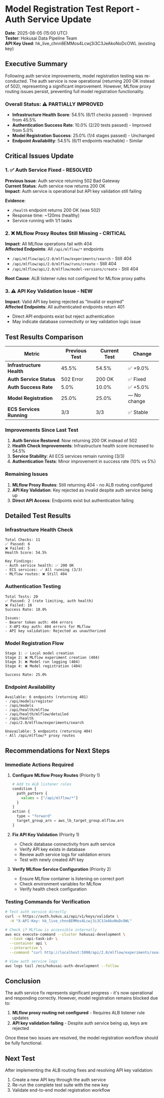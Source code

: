 # Model Registration Test Report - Auth Service Update

**Date**: 2025-08-05 (15:00 UTC)  
**Tester**: Hokusai Data Pipeline Team  
**API Key Used**: hk_live_chnn8EMMos4Lcwj3i3C3JeAkoNoDcOWL (existing key)

## Executive Summary

Following auth service improvements, model registration testing was re-conducted. The auth service is now operational (returning 200 OK instead of 502), representing a significant improvement. However, MLflow proxy routing issues persist, preventing full model registration functionality.

### Overall Status: ⚠️ PARTIALLY IMPROVED
- **Infrastructure Health Score**: 54.5% (6/11 checks passed) - Improved from 45.5%
- **Authentication Success Rate**: 10.0% (2/20 tests passed) - Improved from 5.0%
- **Model Registration Success**: 25.0% (1/4 stages passed) - Unchanged
- **Endpoint Availability**: 54.5% (6/11 endpoints reachable) - Similar

## Critical Issues Update

### 1. ✅ Auth Service Fixed - RESOLVED
**Previous Issue**: Auth service returning 502 Bad Gateway  
**Current Status**: Auth service now returns 200 OK  
**Impact**: Auth service is operational but API key validation still failing

**Evidence**:
- `/health` endpoint returns 200 OK (was 502)
- Response time: ~120ms (healthy)
- Service running with 1/1 tasks

### 2. ❌ MLflow Proxy Routes Still Missing - CRITICAL
**Impact**: All MLflow operations fail with 404  
**Affected Endpoints**: All `/api/mlflow/*` endpoints
- `/api/mlflow/api/2.0/mlflow/experiments/search` - Still 404
- `/api/mlflow/api/2.0/mlflow/runs/create` - Still 404
- `/api/mlflow/api/2.0/mlflow/model-versions/create` - Still 404

**Root Cause**: ALB listener rules not configured for MLflow proxy paths

### 3. ⚠️ API Key Validation Issue - NEW
**Impact**: Valid API key being rejected as "Invalid or expired"  
**Affected Endpoints**: All authenticated endpoints return 401
- Direct API endpoints exist but reject authentication
- May indicate database connectivity or key validation logic issue

## Test Results Comparison

| Metric | Previous Test | Current Test | Change |
|--------|--------------|--------------|--------|
| **Infrastructure Health** | 45.5% | 54.5% | ✅ +9.0% |
| **Auth Service Status** | 502 Error | 200 OK | ✅ Fixed |
| **Auth Success Rate** | 5.0% | 10.0% | ✅ +5.0% |
| **Model Registration** | 25.0% | 25.0% | — No change |
| **ECS Services Running** | 3/3 | 3/3 | ✅ Stable |

### Improvements Since Last Test
1. **Auth Service Restored**: Now returning 200 OK instead of 502
2. **Health Check Improvements**: Infrastructure health score increased to 54.5%
3. **Service Stability**: All ECS services remain running (3/3)
4. **Authentication Tests**: Minor improvement in success rate (10% vs 5%)

### Remaining Issues
1. **MLflow Proxy Routes**: Still returning 404 - no ALB routing configured
2. **API Key Validation**: Key rejected as invalid despite auth service being up
3. **Direct API Access**: Endpoints exist but authentication failing

## Detailed Test Results

### Infrastructure Health Check
```
Total Checks: 11
✅ Passed: 6
❌ Failed: 5
Health Score: 54.5%

Key Findings:
- Auth service health: ✅ 200 OK
- ECS services: ✅ All running (3/3)
- MLflow routes: ❌ Still 404
```

### Authentication Testing
```
Total Tests: 20
✅ Passed: 2 (rate limiting, auth health)
❌ Failed: 18
Success Rate: 10.0%

Issues:
- Bearer token auth: 404 errors
- X-API-Key auth: 404 errors for MLflow
- API key validation: Rejected as unauthorized
```

### Model Registration Flow
```
Stage 1: ✅ Local model creation
Stage 2: ❌ MLflow experiment creation (404)
Stage 3: ❌ Model run logging (404)
Stage 4: ❌ Model registration (404)

Success Rate: 25.0%
```

### Endpoint Availability
```
Available: 6 endpoints (returning 401)
- /api/models/register
- /api/models
- /api/health/mlflow
- /api/health/mlflow/detailed
- /api/health
- /api/2.0/mlflow/experiments/search

Unavailable: 5 endpoints (returning 404)
- All /api/mlflow/* proxy routes
```

## Recommendations for Next Steps

### Immediate Actions Required

1. **Configure MLflow Proxy Routes** (Priority 1)
   ```terraform
   # Add to ALB listener rules
   condition {
     path_pattern {
       values = ["/api/mlflow/*"]
     }
   }
   action {
     type = "forward"
     target_group_arn = aws_lb_target_group.mlflow.arn
   }
   ```

2. **Fix API Key Validation** (Priority 1)
   - Check database connectivity from auth service
   - Verify API key exists in database
   - Review auth service logs for validation errors
   - Test with newly created API key

3. **Verify MLflow Service Configuration** (Priority 2)
   - Ensure MLflow container is listening on correct port
   - Check environment variables for MLflow
   - Verify health check configuration

### Testing Commands for Verification

```bash
# Test auth service directly
curl -v https://auth.hokus.ai/api/v1/keys/validate \
  -H "X-API-Key: hk_live_chnn8EMMos4Lcwj3i3C3JeAkoNoDcOWL"

# Check if MLflow is accessible internally
aws ecs execute-command --cluster hokusai-development \
  --task <api-task-id> \
  --container api \
  --interactive \
  --command "curl http://localhost:5000/api/2.0/mlflow/experiments/search"

# View auth service logs
aws logs tail /ecs/hokusai-auth-development --follow
```

## Conclusion

The auth service fix represents significant progress - it's now operational and responding correctly. However, model registration remains blocked due to:

1. **MLflow proxy routing not configured** - Requires ALB listener rule updates
2. **API key validation failing** - Despite auth service being up, keys are rejected

Once these two issues are resolved, the model registration workflow should be fully functional.

## Next Test

After implementing the ALB routing fixes and resolving API key validation:
1. Create a new API key through the auth service
2. Re-run the complete test suite with the new key
3. Validate end-to-end model registration workflow